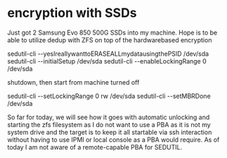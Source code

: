# encryption with SSDs
Just got 2 Samsung Evo 850 500G SSDs into my machine. 
Hope is to be able to utilize dedup with ZFS on top of the hardwarebased encryption

sedutil-cli --yesIreallywanttoERASEALLmydatausingthePSID <PSID> /dev/sda
sedutil-cli --initialSetup <password> /dev/sda
sedutil-cli --enableLockingRange 0 <password> /dev/sda

shutdown, then start from machine turned off

sedutil-cli --setLockingRange 0 rw <password> /dev/sda
sedutil-cli --setMBRDone <password> /dev/sda

So far for today, we will see how it goes with automatic unlocking and starting the zfs filesystem as I do not want to use a PBA as it is not my system drive and the target is to keep it all startable via ssh interaction without having to use IPMI or local console as a PBA would require.
As of today I am not aware of a remote-capable PBA for SEDUTIL.

